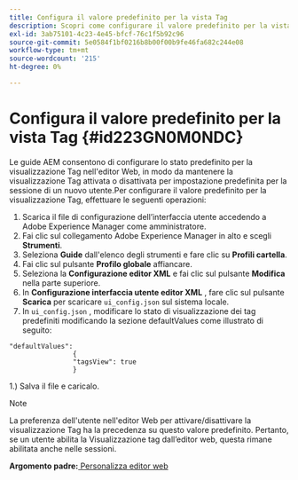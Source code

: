 ```yaml
---
title: Configura il valore predefinito per la vista Tag
description: Scopri come configurare il valore predefinito per la vista Tag
exl-id: 3ab75101-4c23-4e45-bfcf-76c1f5b92c96
source-git-commit: 5e0584f1bf0216b8b00f00b9fe46fa682c244e08
workflow-type: tm+mt
source-wordcount: '215'
ht-degree: 0%

---
```


# Configura il valore predefinito per la vista Tag {#id223GN0M0NDC}

Le guide AEM consentono di configurare lo stato predefinito per la visualizzazione Tag nell&#39;editor Web, in modo da mantenere la visualizzazione Tag attivata o disattivata per impostazione predefinita per la sessione di un nuovo utente.Per configurare il valore predefinito per la visualizzazione Tag, effettuare le seguenti operazioni:

1. Scarica il file di configurazione dell’interfaccia utente accedendo a Adobe Experience Manager come amministratore.
1. Fai clic sul collegamento Adobe Experience Manager in alto e scegli **Strumenti**.
1. Seleziona **Guide** dall&#39;elenco degli strumenti e fare clic su **Profili cartella**.
1. Fai clic sul pulsante **Profilo globale** affiancare.
1. Seleziona la **Configurazione editor XML** e fai clic sul pulsante **Modifica** nella parte superiore.
1. In **Configurazione interfaccia utente editor XML** , fare clic sul pulsante **Scarica** per scaricare `ui_config.json` sul sistema locale.
1. In `ui_config.json` , modificare lo stato di visualizzazione dei tag predefiniti modificando la sezione defaultValues come illustrato di seguito:

```
"defaultValues":
                {
                "tagsView": true
                }
```

1.) Salva il file e caricalo.

>[!NOTE]
>
> La preferenza dell&#39;utente nell&#39;editor Web per attivare/disattivare la visualizzazione Tag ha la precedenza su questo valore predefinito. Pertanto, se un utente abilita la Visualizzazione tag dall’editor web, questa rimane abilitata anche nelle sessioni.

**Argomento padre:**[ Personalizza editor web](conf-web-editor.md)
